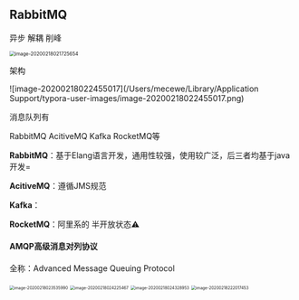 ## RabbitMQ

异步 解耦 削峰 

<img src="/Users/mecewe/Library/Application Support/typora-user-images/image-20200218021725654.png" alt="image-20200218021725654" style="zoom:60%;" />

架构

![image-20200218022455017](/Users/mecewe/Library/Application Support/typora-user-images/image-20200218022455017.png)

消息队列有

RabbitMQ AcitiveMQ Kafka RocketMQ等

**RabbitMQ**：基于Elang语言开发，通用性较强，使用较广泛，后三者均基于java开发=

**AcitiveMQ**：遵循JMS规范

**Kafka**：

**RocketMQ**：阿里系的 半开放状态⚠️



#### AMQP高级消息对列协议

全称：Advanced Message Queuing Protocol

<img src="/Users/mecewe/Library/Application Support/typora-user-images/image-20200218023535990.png" alt="image-20200218023535990" style="zoom:50%;" />

<img src="/Users/mecewe/Library/Application Support/typora-user-images/image-20200218024225467.png" alt="image-20200218024225467" style="zoom:50%;" />

<img src="/Users/mecewe/Library/Application Support/typora-user-images/image-20200218024328953.png" alt="image-20200218024328953" style="zoom:50%;" />

<img src="/Users/mecewe/Library/Application Support/typora-user-images/image-20200218222017453.png" alt="image-20200218222017453" style="zoom:50%;" />

